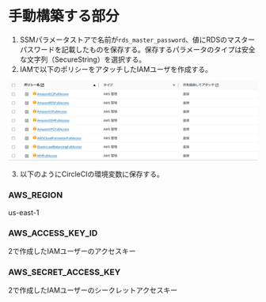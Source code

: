 # 手動構築する部分
1. SSMパラメータストアで名前が`rds_master_password`、値にRDSのマスターパスワードを記載したものを保存する。保存するパラメータのタイプは安全な文字列（SecureString）を選択する。
2. IAMで以下のポリシーをアタッチしたIAMユーザを作成する。

![](./image/policy.png)

3. 以下のようにCircleCIの環境変数に保存する。 
### AWS_REGION
us-east-1
### AWS_ACCESS_KEY_ID
2で作成したIAMユーザーのアクセスキー
### AWS_SECRET_ACCESS_KEY
2で作成したIAMユーザーのシークレットアクセスキー

